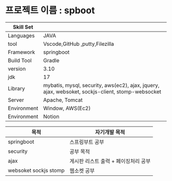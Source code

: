 # 프로젝트 이름 : spboot 
| Skill Set   |     | 
|---|---|
| Languages | JAVA | 
| tool   | Vscode,GitHub ,putty,Filezilla  | 
| Framework | springboot | 
| Build Tool | Gradle | 
| version |  3.10 | 
| jdk |  17 |
| Library | mybatis, mysql, security, aws(ec2), ajax, jquery, ajax, websoket, sockjs-client, stomp-websocket|
| Server |  Apache, Tomcat |
| Environment |   Window, AWS(Ec2) |
| Environment |   Notion |


| 목적  |  자기개발 목적   | 
|---|---|
| springboot | 스프링부트 공부 |
| security | 공부 목적 |
| ajax | 게시판 리스트 출력 + 페이징처리 공부 | 
| websoket sockjs stomp | 웹소켓 공부  | 




